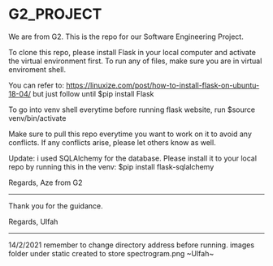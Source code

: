 # G2_PROJECT
We are from G2. This is the repo for our Software Engineering Project. 

To clone this repo, please install Flask in your local computer and activate the virtual environment first. To run any of files, make sure you are in virtual enviroment shell. 

You can refer to: https://linuxize.com/post/how-to-install-flask-on-ubuntu-18-04/ but just follow until $pip install Flask

To go into venv shell everytime before running flask website, run $source venv/bin/activate

Make sure to pull this repo everytime you want to work on it to avoid any conflicts. If any conflicts arise, please let others know as well. 

Update: i used SQLAlchemy for the database. Please install it to your local repo by running this in the venv:
$pip install flask-sqlalchemy

Regards,
Aze from G2

-----------

Thank you for the guidance.

Regards,
Ulfah

-----------

14/2/2021
remember to change directory address before running.
images folder under static created to store spectrogram.png
~Ulfah~
